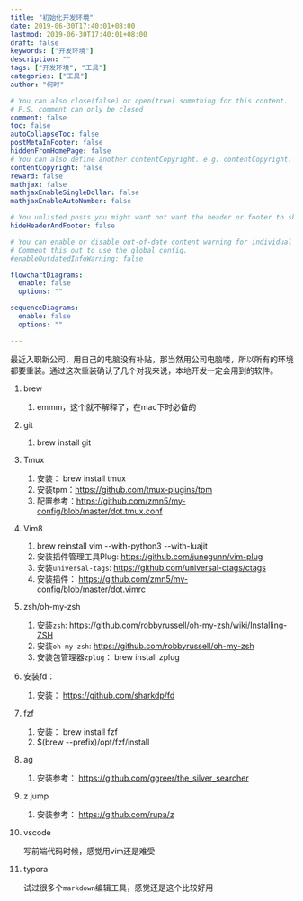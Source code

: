 ```yaml
---
title: "初始化开发环境"
date: 2019-06-30T17:40:01+08:00
lastmod: 2019-06-30T17:40:01+08:00
draft: false
keywords: ["开发环境"]
description: ""
tags: ["开发环境", "工具"]
categories: ["工具"]
author: "何时"

# You can also close(false) or open(true) something for this content.
# P.S. comment can only be closed
comment: false
toc: false
autoCollapseToc: false
postMetaInFooter: false
hiddenFromHomePage: false
# You can also define another contentCopyright. e.g. contentCopyright: "This is another copyright."
contentCopyright: false
reward: false
mathjax: false
mathjaxEnableSingleDollar: false
mathjaxEnableAutoNumber: false

# You unlisted posts you might want not want the header or footer to show
hideHeaderAndFooter: false

# You can enable or disable out-of-date content warning for individual post.
# Comment this out to use the global config.
#enableOutdatedInfoWarning: false

flowchartDiagrams:
  enable: false
  options: ""

sequenceDiagrams: 
  enable: false
  options: ""

---
```

最近入职新公司，用自己的电脑没有补贴，那当然用公司电脑喽，所以所有的环境都要重装。通过这次重装确认了几个对我来说，本地开发一定会用到的软件。

1. brew

   1. emmm，这个就不解释了，在mac下时必备的

2. git

   1. brew install git

3. Tmux

   1. 安装： brew install tmux
   2. 安装tpm：https://github.com/tmux-plugins/tpm
   3. 配置参考：https://github.com/zmn5/my-config/blob/master/dot.tmux.conf

4. Vim8

   1. brew reinstall vim --with-python3 --with-luajit
   2. 安装插件管理工具Plug: https://github.com/junegunn/vim-plug
   3. 安装`universal-tags`:  https://github.com/universal-ctags/ctags
   4. 安装插件： https://github.com/zmn5/my-config/blob/master/dot.vimrc

5. zsh/oh-my-zsh

   1. 安装`zsh`: https://github.com/robbyrussell/oh-my-zsh/wiki/Installing-ZSH
   2. 安装`oh-my-zsh`: https://github.com/robbyrussell/oh-my-zsh
   3. 安装包管理器`zplug`： brew install zplug

6. 安装fd： 

   1. 安装： https://github.com/sharkdp/fd

7. fzf

   1. 安装： brew install fzf
   2. $(brew --prefix)/opt/fzf/install

8. ag

   1. 安装参考： https://github.com/ggreer/the_silver_searcher

9. z jump

   1. 安装参考： https://github.com/rupa/z

10. vscode

    写前端代码时候，感觉用vim还是难受

11. typora

    试过很多个`markdown`编辑工具，感觉还是这个比较好用
<!--more-->

